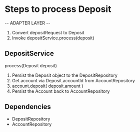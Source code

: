 # Steps to process Deposit

-- ADAPTER LAYER --

1. Convert depositRequest to Deposit
1. Invoke depositService.process(deposit)

## DepositService

process(Deposit deposit)

1. Persist the Deposit object to the DepositRepository
1. Get account via Deposit.accountId from AccountRepository
1. account.deposit( deposit.amount )
1. Persist the Account back to AccountRepository

## Dependencies

* DepositRepository
* AccountRepository
